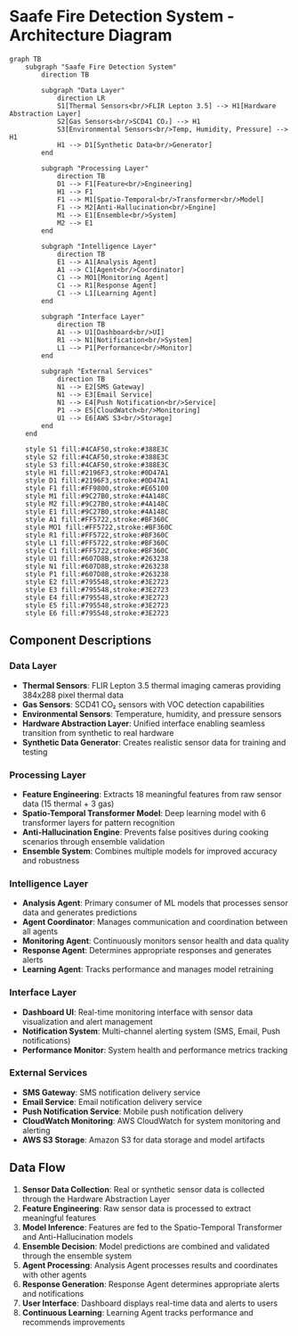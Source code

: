 # Saafe Fire Detection System - Architecture Diagram

```mermaid
graph TB
    subgraph "Saafe Fire Detection System"
        direction TB
        
        subgraph "Data Layer"
            direction LR
            S1[Thermal Sensors<br/>FLIR Lepton 3.5] --> H1[Hardware Abstraction Layer]
            S2[Gas Sensors<br/>SCD41 CO₂] --> H1
            S3[Environmental Sensors<br/>Temp, Humidity, Pressure] --> H1
            H1 --> D1[Synthetic Data<br/>Generator]
        end
        
        subgraph "Processing Layer"
            direction TB
            D1 --> F1[Feature<br/>Engineering]
            H1 --> F1
            F1 --> M1[Spatio-Temporal<br/>Transformer<br/>Model]
            F1 --> M2[Anti-Hallucination<br/>Engine]
            M1 --> E1[Ensemble<br/>System]
            M2 --> E1
        end
        
        subgraph "Intelligence Layer"
            direction TB
            E1 --> A1[Analysis Agent]
            A1 --> C1[Agent<br/>Coordinator]
            C1 --> MO1[Monitoring Agent]
            C1 --> R1[Response Agent]
            C1 --> L1[Learning Agent]
        end
        
        subgraph "Interface Layer"
            direction TB
            A1 --> U1[Dashboard<br/>UI]
            R1 --> N1[Notification<br/>System]
            L1 --> P1[Performance<br/>Monitor]
        end
        
        subgraph "External Services"
            direction TB
            N1 --> E2[SMS Gateway]
            N1 --> E3[Email Service]
            N1 --> E4[Push Notification<br/>Service]
            P1 --> E5[CloudWatch<br/>Monitoring]
            U1 --> E6[AWS S3<br/>Storage]
        end
    end
    
    style S1 fill:#4CAF50,stroke:#388E3C
    style S2 fill:#4CAF50,stroke:#388E3C
    style S3 fill:#4CAF50,stroke:#388E3C
    style H1 fill:#2196F3,stroke:#0D47A1
    style D1 fill:#2196F3,stroke:#0D47A1
    style F1 fill:#FF9800,stroke:#E65100
    style M1 fill:#9C27B0,stroke:#4A148C
    style M2 fill:#9C27B0,stroke:#4A148C
    style E1 fill:#9C27B0,stroke:#4A148C
    style A1 fill:#FF5722,stroke:#BF360C
    style MO1 fill:#FF5722,stroke:#BF360C
    style R1 fill:#FF5722,stroke:#BF360C
    style L1 fill:#FF5722,stroke:#BF360C
    style C1 fill:#FF5722,stroke:#BF360C
    style U1 fill:#607D8B,stroke:#263238
    style N1 fill:#607D8B,stroke:#263238
    style P1 fill:#607D8B,stroke:#263238
    style E2 fill:#795548,stroke:#3E2723
    style E3 fill:#795548,stroke:#3E2723
    style E4 fill:#795548,stroke:#3E2723
    style E5 fill:#795548,stroke:#3E2723
    style E6 fill:#795548,stroke:#3E2723
```

## Component Descriptions

### Data Layer
- **Thermal Sensors**: FLIR Lepton 3.5 thermal imaging cameras providing 384x288 pixel thermal data
- **Gas Sensors**: SCD41 CO₂ sensors with VOC detection capabilities
- **Environmental Sensors**: Temperature, humidity, and pressure sensors
- **Hardware Abstraction Layer**: Unified interface enabling seamless transition from synthetic to real hardware
- **Synthetic Data Generator**: Creates realistic sensor data for training and testing

### Processing Layer
- **Feature Engineering**: Extracts 18 meaningful features from raw sensor data (15 thermal + 3 gas)
- **Spatio-Temporal Transformer Model**: Deep learning model with 6 transformer layers for pattern recognition
- **Anti-Hallucination Engine**: Prevents false positives during cooking scenarios through ensemble validation
- **Ensemble System**: Combines multiple models for improved accuracy and robustness

### Intelligence Layer
- **Analysis Agent**: Primary consumer of ML models that processes sensor data and generates predictions
- **Agent Coordinator**: Manages communication and coordination between all agents
- **Monitoring Agent**: Continuously monitors sensor health and data quality
- **Response Agent**: Determines appropriate responses and generates alerts
- **Learning Agent**: Tracks performance and manages model retraining

### Interface Layer
- **Dashboard UI**: Real-time monitoring interface with sensor data visualization and alert management
- **Notification System**: Multi-channel alerting system (SMS, Email, Push notifications)
- **Performance Monitor**: System health and performance metrics tracking

### External Services
- **SMS Gateway**: SMS notification delivery service
- **Email Service**: Email notification delivery service
- **Push Notification Service**: Mobile push notification delivery
- **CloudWatch Monitoring**: AWS CloudWatch for system monitoring and alerting
- **AWS S3 Storage**: Amazon S3 for data storage and model artifacts

## Data Flow

1. **Sensor Data Collection**: Real or synthetic sensor data is collected through the Hardware Abstraction Layer
2. **Feature Engineering**: Raw sensor data is processed to extract meaningful features
3. **Model Inference**: Features are fed to the Spatio-Temporal Transformer and Anti-Hallucination models
4. **Ensemble Decision**: Model predictions are combined and validated through the ensemble system
5. **Agent Processing**: Analysis Agent processes results and coordinates with other agents
6. **Response Generation**: Response Agent determines appropriate alerts and notifications
7. **User Interface**: Dashboard displays real-time data and alerts to users
8. **Continuous Learning**: Learning Agent tracks performance and recommends improvements